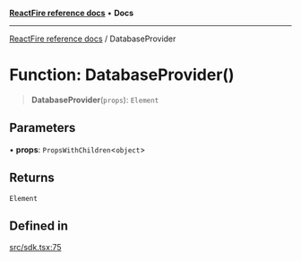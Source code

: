 [**ReactFire reference docs**](../README.md) • **Docs**

***

[ReactFire reference docs](../README.md) / DatabaseProvider

# Function: DatabaseProvider()

> **DatabaseProvider**(`props`): `Element`

## Parameters

• **props**: `PropsWithChildren`\<`object`\>

## Returns

`Element`

## Defined in

[src/sdk.tsx:75](https://github.com/Synapski/reactfire/blob/main/src/sdk.tsx#L75)
